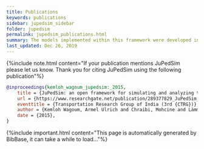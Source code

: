 ```yaml
---
title: Publications
keywords: publications
sidebar: jupedsim_sidebar
folder: jupedsim
permalink: jupedsim_publications.html
summary: The models implemented within this framework were developed in different theses and articles that were published in journals or presented in conferences. This is a list of some works that contributed to JuPedSim or used it to produce results.
last_updated: Dec 26, 2019
---
```



{%include note.html content="If your publication mentions JuPedSim please let us know. Thank you for citing JuPedSim using the following publication"%}


```bibtex
@inproceedings{kemloh_wagoum_jupedsim:_2015,
	title = {JuPedSim: an open framework for simulating and analyzing the dynamics of pedestrians},
	url = {https://www.researchgate.net/publication/289377829_JuPedSim_an_open_framework_for_simulating_and_analyzing_the_dynamics_of_pedestrians},
	eventtitle = {Transportation Research Group of India (3rd {CTRG})},
	author = {Kemloh Wagoum, Armel Ulrich and Chraibi, Mohcine and Lämmel, Gregor},
	date = {2015},
}
```

{%include important.html content="This page is automatically generated by BibBase, it can take a while to load..."%}

<script src="https://bibbase.org/show?bib=https%3A%2F%2Fapi.zotero.org%2Fusers%2F6243861%2Fcollections%2FSM5QY8RD%2Fitems%3Fkey%3DHNNKAW4oeLcNjOmuvcuBDiUF%26format%3Dbibtex%26limit%3D100&jsonp=1&groupby=type&sort=-year&folding=1&nocache=1&fullnames=1&theme=default"></script>

